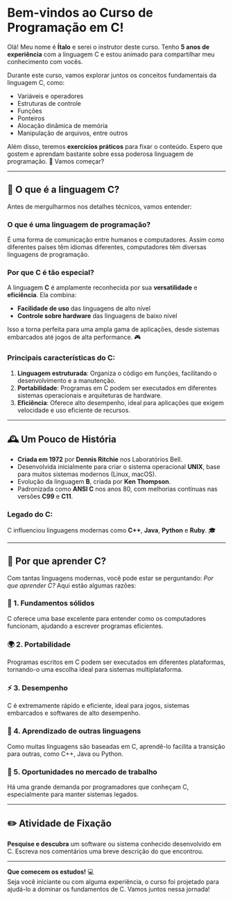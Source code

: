 # Bem-vindos ao Curso de Programação em C!

Olá! Meu nome é **Ítalo** e serei o instrutor deste curso. Tenho **5 anos de experiência** com a linguagem C e estou animado para compartilhar meu conhecimento com vocês. 

Durante este curso, vamos explorar juntos os conceitos fundamentais da linguagem C, como:

- Variáveis e operadores
- Estruturas de controle
- Funções
- Ponteiros
- Alocação dinâmica de memória
- Manipulação de arquivos, entre outros

Além disso, teremos **exercícios práticos** para fixar o conteúdo. Espero que gostem e aprendam bastante sobre essa poderosa linguagem de programação. 🚀 Vamos começar?

---

## 📌 O que é a linguagem C?

Antes de mergulharmos nos detalhes técnicos, vamos entender:

### O que é uma linguagem de programação?
É uma forma de comunicação entre humanos e computadores. Assim como diferentes países têm idiomas diferentes, computadores têm diversas linguagens de programação.

### Por que C é tão especial?
A linguagem **C** é amplamente reconhecida por sua **versatilidade** e **eficiência**. Ela combina:
- **Facilidade de uso** das linguagens de alto nível
- **Controle sobre hardware** das linguagens de baixo nível

Isso a torna perfeita para uma ampla gama de aplicações, desde sistemas embarcados até jogos de alta performance. 🎮

### Principais características do C:
1. **Linguagem estruturada**: Organiza o código em funções, facilitando o desenvolvimento e a manutenção.
2. **Portabilidade**: Programas em C podem ser executados em diferentes sistemas operacionais e arquiteturas de hardware.
3. **Eficiência**: Oferece alto desempenho, ideal para aplicações que exigem velocidade e uso eficiente de recursos.

---

## 🕰️ Um Pouco de História

- **Criada em 1972** por **Dennis Ritchie** nos Laboratórios Bell.
- Desenvolvida inicialmente para criar o sistema operacional **UNIX**, base para muitos sistemas modernos (Linux, macOS).
- Evolução da linguagem **B**, criada por **Ken Thompson**.
- Padronizada como **ANSI C** nos anos 80, com melhorias contínuas nas versões **C99** e **C11**.

### Legado do C:
C influenciou linguagens modernas como **C++**, **Java**, **Python** e **Ruby**. 🎓

---

## 🤔 Por que aprender C?

Com tantas linguagens modernas, você pode estar se perguntando: *Por que aprender C?* Aqui estão algumas razões:

### 🌱 1. **Fundamentos sólidos**
C oferece uma base excelente para entender como os computadores funcionam, ajudando a escrever programas eficientes.

### 🌍 2. **Portabilidade**
Programas escritos em C podem ser executados em diferentes plataformas, tornando-o uma escolha ideal para sistemas multiplataforma.

### ⚡ 3. **Desempenho**
C é extremamente rápido e eficiente, ideal para jogos, sistemas embarcados e softwares de alto desempenho.

### 🔗 4. **Aprendizado de outras linguagens**
Como muitas linguagens são baseadas em C, aprendê-lo facilita a transição para outras, como C++, Java ou Python.

### 💼 5. **Oportunidades no mercado de trabalho**
Há uma grande demanda por programadores que conheçam C, especialmente para manter sistemas legados.

---

## ✏️ Atividade de Fixação

**Pesquise e descubra** um software ou sistema conhecido desenvolvido em C. Escreva nos comentários uma breve descrição do que encontrou.

---

**Que comecem os estudos!** 💻  
Seja você iniciante ou com alguma experiência, o curso foi projetado para ajudá-lo a dominar os fundamentos de C. Vamos juntos nessa jornada!
